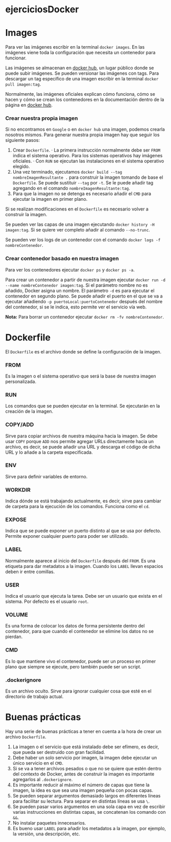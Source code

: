 # ejerciciosDocker

# Images
Para ver las imágenes escribir en la terminal `docker images`.
En las imágenes viene toda la configuración que necesita un contenedor para funcionar.

Las imágenes se almacenan en [docker hub](https://hub.docker.com/), un lugar público donde se puede subir imágenes. Se pueden versionar las imágenes con tags. Para descargar un tag específico de una imagen escribir en la terminal `docker pull imagen:tag`.

Normalmente, las imágenes oficiales explican cómo funciona, cómo se hacen y cómo se crean los contenedores en la documentación dentro de la página en [docker hub](https://hub.docker.com/).

### Crear nuestra propia imagen
Si no encontramos en `Google` o en `docker hub` una imagen, podemos crearla nosotros mismos. Para generar nuestra propia imagen hay que seguir los siguiente pasos:
1. Crear `Dockerfile`.
	· La primera instrucción normalmente debe ser `FROM` indica el sistema operativo. Para los sistemas operativos hay imágenes oficiales.
	· Con `RUN` se ejecutan las instalaciones en el sistema operativo elegido.
2. Una vez terminado, ejecutamos `docker build --tag nombreImagenResultante .` para construir la imagen tomando de base el `Dockerfile`. Se puede sustituir `--tag` por `-t`. Se le puede añadir tag agregando en el comando `nombreImagenResultante:tag`.
3.  Para que la imagen no se detenga es necesario añadir el `CMD` para ejecutar la imagen en primer plano.

Si se realizan modificaciones en el `Dockerfile` es necesario volver a construir la imagen.

Se pueden ver las capas de una imagen ejecutando `docker history -H imagen:tag`. Si se quiere ver completo añadir al comando `--no-trunc`.

Se pueden ver los logs de un contenedor con el comando `docker logs -f nombreContenedor`.

### Crear contenedor basado en nuestra imagen
Para ver los contenedores ejecutar `docker ps` y `docker ps -a`.

Para crear un contenedor a partir de nuestra imagen ejecutar `docker run -d --name nombreContenedor imagen:tag`. Si el parámetro nombre no es añadido, Docker asigna un nombre. El parámetro `-d` es para ejecutar el contenedor en segundo plano. Se puede añadir el puerto en el que se va a ejecutar añadiendo `-p puertoLocal:puertoContenedor` después del nombre del contenedor, si se le indica, esto permite ver el servicio vía web.

**Nota:** Para borrar un contenedor ejecutar `docker rm -fv nombreContenedor`.

# Dockerfile
El `Dockerfile` es el archivo donde se define la configuración de la imagen. 

### FROM
Es la imagen o el sistema operativo que será la base de nuestra imagen personalizada.

### RUN
Los comandos que se pueden ejecutar en la terminal. Se ejecutarán en la creación de la imagen.

### COPY/ADD
Sirve para copiar archivos de nuestra máquina hacia la imagen. Se debe usar `COPY` porque `ADD` nos permite agregar URLs directamente hacia un archivo, es decir, se puede añadir una URL y descarga el código de dicha URL y lo añade a la carpeta especificada.

### ENV
Sirve para definir variables de entorno.

### WORKDIR
Indica dónde se está trabajando actualmente, es decir, sirve para cambiar de carpeta para la ejecución de los comandos. Funciona como el `cd`.

### EXPOSE
Indica que se puede exponer un puerto distinto al que se usa por defecto. Permite exponer cualquier puerto para poder ser utilizado.

### LABEL
Normalmente aparece al inicio del `Dockerfile` después del `FROM`. Es una etiqueta para dar metadatos a la imagen. Cuando los `LABEL` llevan espacios deben ir entre comillas.

### USER
Indica el usuario que ejecuta la tarea. Debe ser un usuario que exista en el sistema. Por defecto es el usuario `root`.

### VOLUME
Es una forma de colocar los datos de forma persistente dentro del contenedor, para que cuando el contenedor se elimine los datos no se pierdan.

### CMD
Es lo que mantiene vivo el contenedor, puede ser un proceso en primer plano que siempre se ejecute, pero también puede ser un script.

### .dockerignore
Es un archivo oculto. Sirve para ignorar cualquier cosa que esté en el directorio de trabajo actual.

# Buenas prácticas
Hay una serie de buenas prácticas a tener en cuenta a la hora de crear un archivo `Dockerfile`.
1. La imagen o el servicio que está instalado debe ser efímero, es decir, que pueda ser destruido con gran facilidad.
2. Debe haber un solo servicio por imagen, la imagen debe ejecutar un único servicio en el `CMD`.
3. Si se va a tener archivos pesados o que no se quiere que estén dentro del contexto de Docker, antes de construir la imagen es importante agregarlos al `.dockerignore`.
4. Es importante reducir al máximo el número de capas que tiene la imagen, la idea es que sea  una imagen pequeña con pocas capas.
5. Se pueden separar argumentos demasiado largos en diferentes líneas para facilitar su lectura. Para separar en distintas líneas se usa `\`.
6. Se pueden pasar varios argumentos en una sola capa en vez de escribir varias instrucciones en distintas capas, se concatenan los comando con `&&`.
7. No instalar paquetes innecesarios.
8. Es bueno usar `LABEL` para añadir los metadatos a la imagen, por ejemplo, la versión, una descripción, etc.
